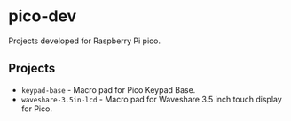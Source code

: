 # pico-dev

Projects developed for Raspberry Pi pico.

## Projects

* `keypad-base` - Macro pad for Pico Keypad Base.
* `waveshare-3.5in-lcd` - Macro pad for Waveshare 3.5 inch touch display for Pico.
